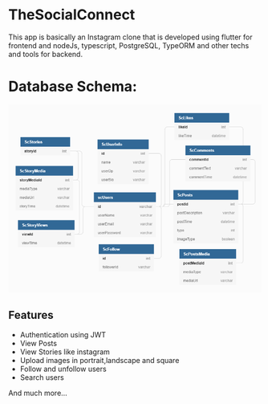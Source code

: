 # TheSocialConnect
This app is basically an Instagram clone that is developed using flutter for frontend and nodeJs, typescript, PostgreSQL, TypeORM and other techs and tools for backend.


# Database Schema:

<div>
    <img src="./screenshots/database_schema.png"</img>
</div>

## Features

<ul>
  <li>Authentication using JWT</li>
  <li>View Posts</li>
  <li>View Stories like instagram</li>
  <li>Upload images in portrait,landscape and square</li>
  <li>Follow and unfollow users</li>
  <li>Search users</li>
</ul>

And much more...

